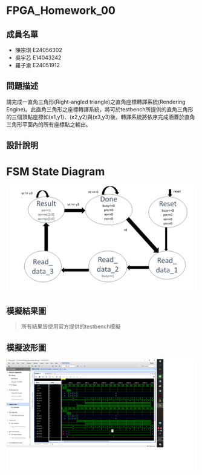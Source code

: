 # FPGA_Homework_00
## 成員名單
* 陳宗琪 E24056302
* 吳宇芯 E14043242
* 羅子渝 E24051912

## 問題描述
請完成一直角三角形(Right-angled triangle)之直角座標轉譯系統(Rendering Engine)。此直角三角形之座標轉譯系統，將可於testbench所提供的直角三角形的三個頂點座標如(x1,y1)、(x2,y2)與(x3,y3)後，轉譯系統將依序完成涵蓋於直角三角形平面內的所有座標點之輸出。

## 設計說明
# FSM State Diagram
![ALt text](https://github.com/Dozis/FPGA_Group_6/blob/master/HW00/image/%E6%8A%95%E5%BD%B1%E7%89%871.JPG?raw=true)
## 模擬結果圖
>所有結果皆使用官方提供的testbench模擬

## 模擬波形圖
![Alt text](https://github.com/Dozis/FPGA_Group_6/blob/master/HW00/image/%E7%AC%AC%E4%B8%80%E7%AD%86%E8%B3%87%E6%96%99%E6%B8%AC%E8%A9%A6.png?raw=true)
